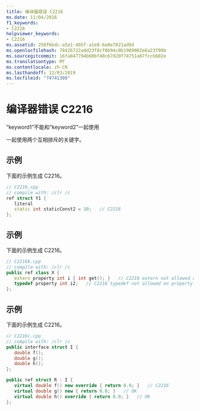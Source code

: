 ```yaml
---
title: 编译器错误 C2216
ms.date: 11/04/2016
f1_keywords:
- C2216
helpviewer_keywords:
- C2216
ms.assetid: 250f6bdc-a5e1-495f-a1e8-6e8e7021ad9d
ms.openlocfilehash: 78426722a4d23f8cf0b94c0b1989002e6a23f90b
ms.sourcegitcommit: 16fa847794b60bf40c67d20f74751a67fccb602e
ms.translationtype: MT
ms.contentlocale: zh-CN
ms.lasthandoff: 12/03/2019
ms.locfileid: "74741308"
---
```

# <a name="compiler-error-c2216"></a>编译器错误 C2216

“keyword1”不能和“keyword2”一起使用

一起使用两个互相排斥的关键字。

## <a name="example"></a>示例

下面的示例生成 C2216。

```cpp
// C2216.cpp
// compile with: /clr /c
ref struct Y1 {
   literal
   static int staticConst2 = 10;   // C2216
};
```

## <a name="example"></a>示例

下面的示例生成 C2216。

```cpp
// C2216b.cpp
// compile with: /clr /c
public ref class X {
   extern property int i { int get(); }   // C2216 extern not allowed on property
   typedef property int i2;   // C2216 typedef not allowed on property
};
```

## <a name="example"></a>示例

下面的示例生成 C2216。

```cpp
// C2216c.cpp
// compile with: /clr /c
public interface struct I {
   double f();
   double g();
   double h();
};

public ref struct R : I {
   virtual double f() new override { return 0.0; }   // C2216
   virtual double g() new { return 0.0; }   // OK
   virtual double h() override { return 0.0; }   // OK
};
```

